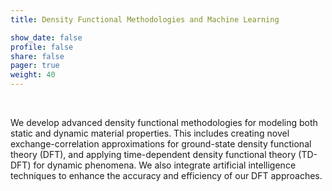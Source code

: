 ```yaml
---
title: Density Functional Methodologies and Machine Learning

show_date: false
profile: false
share: false
pager: true
weight: 40
---
```


<br>

<!--more-->
We develop advanced density functional methodologies for modeling both static and dynamic material properties. This includes creating novel exchange-correlation approximations for ground-state density functional theory (DFT), and applying time-dependent density functional theory (TD-DFT) for dynamic phenomena. We also integrate artificial intelligence techniques to enhance the accuracy and efficiency of our DFT approaches.

